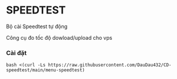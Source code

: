 # SPEEDTEST
Bộ cài Speedtest tự động

Công cụ đo tốc độ dowload/upload cho vps 
### Cài đặt
```
bash <(curl -Ls https://raw.githubusercontent.com/DauDau432/CD-speedtest/main/menu-speedtest)
```
